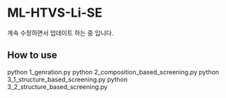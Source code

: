 # ML-HTVS-Li-SE
계속 수정하면서 업데이트 하는 중 입니다.

## How to use
python 1_genration.py
python 2_composition_based_screening.py
python 3_1_structure_based_screening.py
python 3_2_structure_based_screening.py
